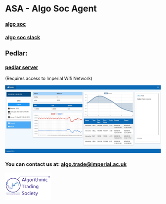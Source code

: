 # ASA - Algo Soc Agent

### [algo soc](http://www.algosoc.com)

### [algo soc slack](https://algosoc.slack.com)

## Pedlar:

### [pedlar server](http://icats.doc.ic.ac.uk) 

(Requires access to Imperial Wifi Network)

![Pedlar](misc/pedlarweb_screenshot.jpg)

### You can contact us at: <algo.trade@imperial.ac.uk>

<img src="misc/icats_logo.png" alt="icats_logo" width="150"/>